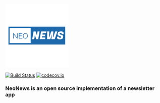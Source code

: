 ![logo](logo.png) 

[![Build Status](https://travis-ci.org/Le0nX/NeoNews.svg?branch=master)](https://travis-ci.org/Le0nX/NeoNews) [![codecov.io](https://codecov.io/gh/Le0nX/NeoNews/branch/master/graphs/badge.svg)](https://codecov.io/gh/Le0nX/NeoNews/branch/master)


### NeoNews is an open source implementation of a newsletter app
